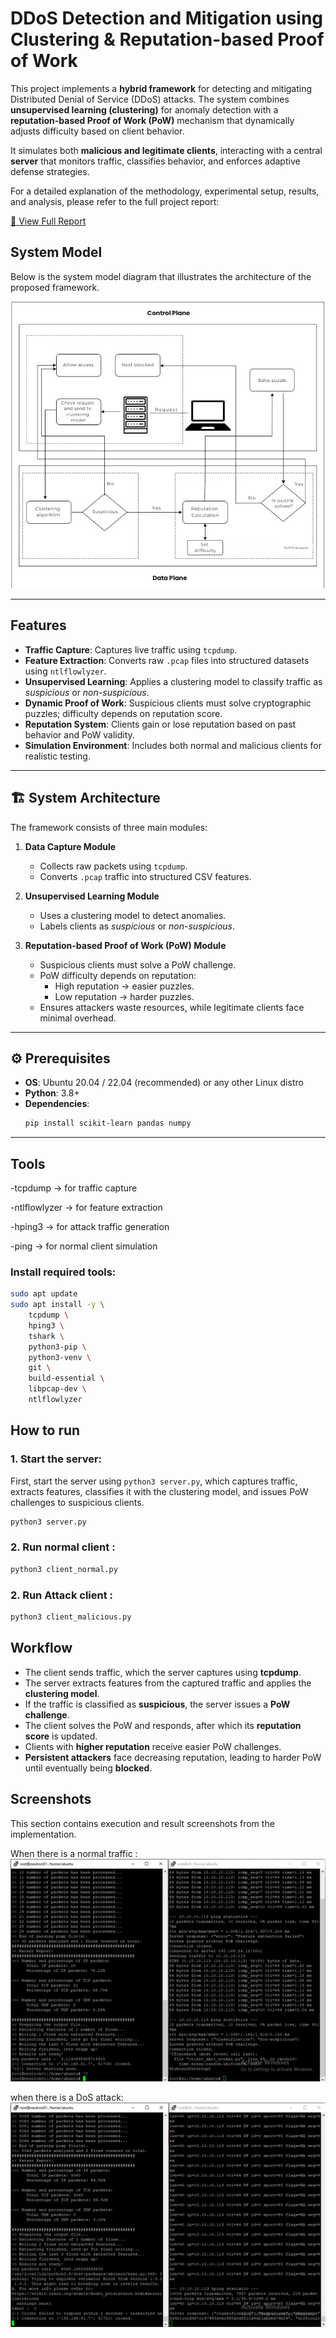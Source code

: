 # DDoS Detection and Mitigation using Clustering & Reputation-based Proof of Work  

This project implements a **hybrid framework** for detecting and mitigating Distributed Denial of Service (DDoS) attacks. The system combines **unsupervised learning (clustering)** for anomaly detection with a **reputation-based Proof of Work (PoW)** mechanism that dynamically adjusts difficulty based on client behavior.  

It simulates both **malicious and legitimate clients**, interacting with a central **server** that monitors traffic, classifies behavior, and enforces adaptive defense strategies. 

For a detailed explanation of the methodology, experimental setup, results, and analysis, please refer to the full project report:  

[📄 View Full Report](https://drive.google.com/file/d/1uyjZ6bninXX-1dbh5wGn6oQwj1M6rJb9/view?usp=sharing)

## System Model  

Below is the system model diagram that illustrates the architecture of the proposed framework.  

![System Model](DDoS_system_model.png)  


---

##  Features  

- **Traffic Capture**: Captures live traffic using `tcpdump`.  
- **Feature Extraction**: Converts raw `.pcap` files into structured datasets using `ntlflowlyzer`.  
- **Unsupervised Learning**: Applies a clustering model to classify traffic as *suspicious* or *non-suspicious*.  
- **Dynamic Proof of Work**: Suspicious clients must solve cryptographic puzzles; difficulty depends on reputation score.  
- **Reputation System**: Clients gain or lose reputation based on past behavior and PoW validity.  
- **Simulation Environment**: Includes both normal and malicious clients for realistic testing.  

---

## 🏗️ System Architecture  

The framework consists of three main modules:  

1. **Data Capture Module**  
   - Collects raw packets using `tcpdump`.  
   - Converts `.pcap` traffic into structured CSV features.  

2. **Unsupervised Learning Module**  
   - Uses a clustering model to detect anomalies.  
   - Labels clients as *suspicious* or *non-suspicious*.  

3. **Reputation-based Proof of Work (PoW) Module**  
   - Suspicious clients must solve a PoW challenge.  
   - PoW difficulty depends on reputation:  
     - High reputation → easier puzzles.  
     - Low reputation → harder puzzles.  
   - Ensures attackers waste resources, while legitimate clients face minimal overhead.

---



## ⚙️ Prerequisites  

- **OS**: Ubuntu 20.04 / 22.04 (recommended)  or any other Linux distro
- **Python**: 3.8+  
- **Dependencies**:  
  ```bash
  pip install scikit-learn pandas numpy


---

## Tools
-tcpdump → for traffic capture

-ntlflowlyzer → for feature extraction

-hping3 → for attack traffic generation

-ping → for normal client simulation


### Install required tools:
```bash
sudo apt update
sudo apt install -y \
    tcpdump \
    hping3 \
    tshark \
    python3-pip \
    python3-venv \
    git \
    build-essential \
    libpcap-dev \
    ntlflowlyzer


```

## How to run
### 1. Start the server:
First, start the server using `python3 server.py`, which captures traffic, extracts features, classifies it with the clustering model, and issues PoW challenges to suspicious clients. 
```bash
python3 server.py
```

### 2. Run normal client :
```bash
python3 client_normal.py
```
### 2. Run Attack client :
```bash
python3 client_malicious.py
```

## Workflow  

- The client sends traffic, which the server captures using **tcpdump**.  
- The server extracts features from the captured traffic and applies the **clustering model**.  
- If the traffic is classified as **suspicious**, the server issues a **PoW challenge**.  
- The client solves the PoW and responds, after which its **reputation score** is updated.  
- Clients with **higher reputation** receive easier PoW challenges.  
- **Persistent attackers** face decreasing reputation, leading to harder PoW until eventually being **blocked**.  


## Screenshots  

This section contains execution and result screenshots from the implementation.  

When there is a normal traffic :
![Screenshot 1](Screenshots/normal_server_and_client.png)  

when there is a DoS attack:
![Screenshot 2](Screenshots/attack_server_and_client.png)  


